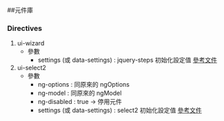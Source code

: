 ##元件庫
### Directives
1. ui-wizard
    - 參數
        - settings (或 data-settings) : jquery-steps 初始化設定值 [參考文件](https://github.com/rstaib/jquery-steps/wiki/Settings)
2. ui-select2
    - 參數
        - ng-options : 同原來的 ngOptions
        - ng-model : 同原來的 ngModel
        - ng-disabled : true -> 停用元件
        - settings (或 data-settings) : select2 初始化設定值 [參考文件](http://select2.github.io/select2/#documentation)